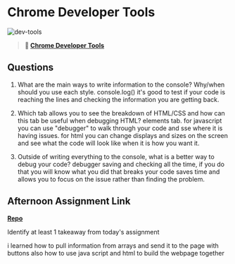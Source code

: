 # Chrome Developer Tools

![dev-tools](https://bcw.blob.core.windows.net/public/img/lesson-images/4571780153354770)

> **📖 [Chrome Developer Tools](https://codeworksacademy.com/fs-student-guide/resources/wk2/03-Chrome-Dev-Tools)**

## Questions

1. What are the main ways to write information to the console? Why/when should you use each style.
console.log() it's good to test if your code is reaching the lines and checking the information you are getting back.

2. Which tab allows you to see the breakdown of HTML/CSS and how can this tab be useful when debugging HTML?
elements tab. for javascript you can use "debugger" to walk through your code and sse where it is having issues. for html you can change displays and sizes on the screen and see what the code will look like when it is how you want it.
3. Outside of writing everything to the console, what is a better way to debug your code?
debugger saving and checking all the time, if you do that you will know what you did that breaks your code saves time and allows you to focus on the issue rather than finding the problem.
## Afternoon Assignment Link

**[Repo](https://github.com/LiamSmith1992/icecream-shop)**

Identify at least 1 takeaway from today's assignment

i learned how to pull information from arrays and send it to the page with buttons
also how to use java script and html to build the webpage together